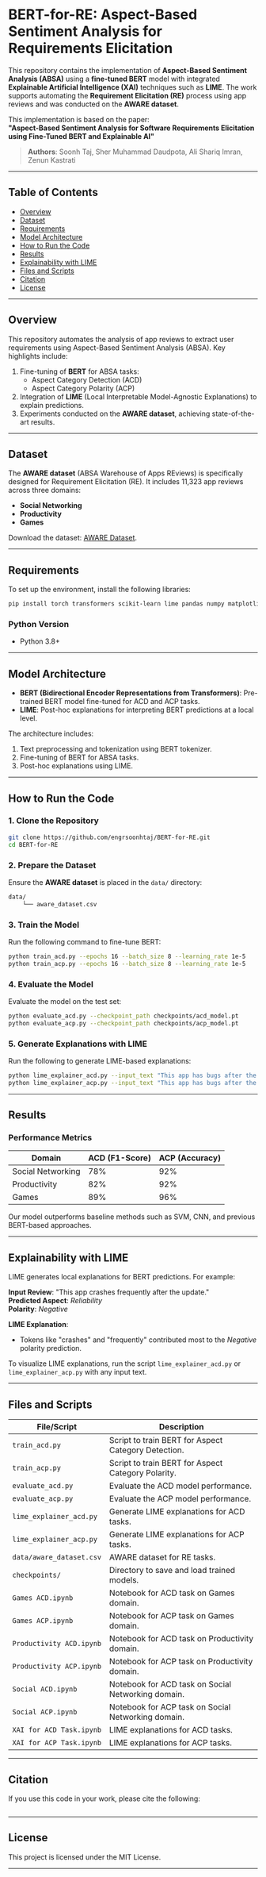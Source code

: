 # BERT-for-RE: Aspect-Based Sentiment Analysis for Requirements Elicitation
This repository contains the implementation of **Aspect-Based Sentiment Analysis (ABSA)** using a **fine-tuned BERT** model with integrated **Explainable Artificial Intelligence (XAI)** techniques such as **LIME**. The work supports automating the **Requirement Elicitation (RE)** process using app reviews and was conducted on the **AWARE dataset**.

This implementation is based on the paper:  
**"Aspect-Based Sentiment Analysis for Software Requirements Elicitation using Fine-Tuned BERT and Explainable AI"**  
> **Authors**: Soonh Taj, Sher Muhammad Daudpota, Ali Shariq Imran, Zenun Kastrati  

---

## **Table of Contents**  
- [Overview](#overview)  
- [Dataset](#dataset)  
- [Requirements](#requirements)  
- [Model Architecture](#model-architecture)  
- [How to Run the Code](#how-to-run-the-code)  
- [Results](#results)  
- [Explainability with LIME](#explainability-with-lime)  
- [Files and Scripts](#files-and-scripts)  
- [Citation](#citation)  
- [License](#license)  

---

## **Overview**  
This repository automates the analysis of app reviews to extract user requirements using Aspect-Based Sentiment Analysis (ABSA). Key highlights include:  
1. Fine-tuning of **BERT** for ABSA tasks:  
   - Aspect Category Detection (ACD)  
   - Aspect Category Polarity (ACP)  
2. Integration of **LIME** (Local Interpretable Model-Agnostic Explanations) to explain predictions.  
3. Experiments conducted on the **AWARE dataset**, achieving state-of-the-art results.  

---

## **Dataset**  
The **AWARE dataset** (ABSA Warehouse of Apps REviews) is specifically designed for Requirement Elicitation (RE). It includes 11,323 app reviews across three domains:  
- **Social Networking**  
- **Productivity**  
- **Games**  

Download the dataset: [AWARE Dataset](https://zenodo.org/records/5528481).

---

## **Requirements**  
To set up the environment, install the following libraries:  
```bash
pip install torch transformers scikit-learn lime pandas numpy matplotlib optuna
```  

### **Python Version**  
- Python 3.8+  

---

## **Model Architecture**  
- **BERT (Bidirectional Encoder Representations from Transformers)**: Pre-trained BERT model fine-tuned for ACD and ACP tasks.  
- **LIME**: Post-hoc explanations for interpreting BERT predictions at a local level.  

The architecture includes:  
1. Text preprocessing and tokenization using BERT tokenizer.  
2. Fine-tuning of BERT for ABSA tasks.  
3. Post-hoc explanations using LIME.

---

## **How to Run the Code**  

### 1. Clone the Repository  
```bash
git clone https://github.com/engrsoonhtaj/BERT-for-RE.git
cd BERT-for-RE
```

### 2. Prepare the Dataset  
Ensure the **AWARE dataset** is placed in the `data/` directory:  
```bash
data/
    └── aware_dataset.csv
```

### 3. Train the Model  
Run the following command to fine-tune BERT:  
```bash
python train_acd.py --epochs 16 --batch_size 8 --learning_rate 1e-5
python train_acp.py --epochs 16 --batch_size 8 --learning_rate 1e-5
```

### 4. Evaluate the Model  
Evaluate the model on the test set:  
```bash
python evaluate_acd.py --checkpoint_path checkpoints/acd_model.pt
python evaluate_acp.py --checkpoint_path checkpoints/acp_model.pt
```

### 5. Generate Explanations with LIME  
Run the following to generate LIME-based explanations:  
```bash
python lime_explainer_acd.py --input_text "This app has bugs after the update."
python lime_explainer_acp.py --input_text "This app has bugs after the update."
```

---

## **Results**  

### **Performance Metrics**  
| Domain              | ACD (F1-Score) | ACP (Accuracy) |  
|---------------------|----------------|----------------|  
| Social Networking   | 78%           | 92%           |  
| Productivity        | 82%           | 92%           |  
| Games               | 89%           | 96%           |  

Our model outperforms baseline methods such as SVM, CNN, and previous BERT-based approaches.

---

## **Explainability with LIME**  
LIME generates local explanations for BERT predictions. For example:  

**Input Review**: "This app crashes frequently after the update."  
**Predicted Aspect**: *Reliability*  
**Polarity**: *Negative*  

**LIME Explanation**:  
- Tokens like "crashes" and "frequently" contributed most to the *Negative* polarity prediction.  

To visualize LIME explanations, run the script `lime_explainer_acd.py` or `lime_explainer_acp.py` with any input text.

---

## **Files and Scripts**  
| **File/Script**            | **Description**                                       |
|----------------------------|-------------------------------------------------------|
| `train_acd.py`             | Script to train BERT for Aspect Category Detection.   |
| `train_acp.py`             | Script to train BERT for Aspect Category Polarity.    |
| `evaluate_acd.py`          | Evaluate the ACD model performance.                  |
| `evaluate_acp.py`          | Evaluate the ACP model performance.                  |
| `lime_explainer_acd.py`    | Generate LIME explanations for ACD tasks.            |
| `lime_explainer_acp.py`    | Generate LIME explanations for ACP tasks.            |
| `data/aware_dataset.csv`   | AWARE dataset for RE tasks.                          |
| `checkpoints/`             | Directory to save and load trained models.           |
| `Games ACD.ipynb`          | Notebook for ACD task on Games domain.               |
| `Games ACP.ipynb`          | Notebook for ACP task on Games domain.               |
| `Productivity ACD.ipynb`   | Notebook for ACD task on Productivity domain.        |
| `Productivity ACP.ipynb`   | Notebook for ACP task on Productivity domain.        |
| `Social ACD.ipynb`         | Notebook for ACD task on Social Networking domain.   |
| `Social ACP.ipynb`         | Notebook for ACP task on Social Networking domain.   |
| `XAI for ACD Task.ipynb`   | LIME explanations for ACD tasks.                     |
| `XAI for ACP Task.ipynb`   | LIME explanations for ACP tasks.                     |

---

## **Citation**  
If you use this code in your work, please cite the following:  

```bibtex

```

---

## **License**  
This project is licensed under the MIT License.  

---
